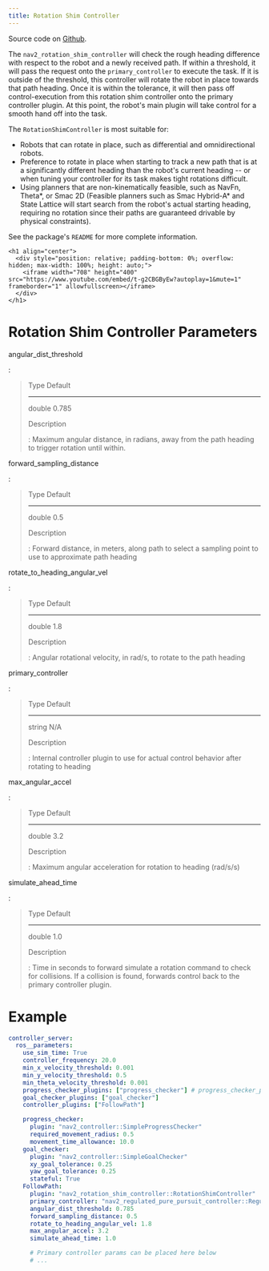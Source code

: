 ```yaml
---
title: Rotation Shim Controller
---
```


Source code on [Github](https://github.com/ros-planning/navigation2/tree/main/nav2_rotation_shim_controller).

The `nav2_rotation_shim_controller` will check the rough heading difference with respect to the robot and a newly received path. If within a threshold, it will pass the request onto the `primary_controller` to execute the task. If it is outside of the threshold, this controller will rotate the robot in place towards that path heading. Once it is within the tolerance, it will then pass off control-execution from this rotation shim controller onto the primary controller plugin. At this point, the robot\'s main plugin will take control for a smooth hand off into the task.

The `RotationShimController` is most suitable for:

-   Robots that can rotate in place, such as differential and omnidirectional robots.
-   Preference to rotate in place when starting to track a new path that is at a significantly different heading than the robot\'s current heading \-- or when tuning your controller for its task makes tight rotations difficult.
-   Using planners that are non-kinematically feasible, such as NavFn, Theta\*, or Smac 2D (Feasible planners such as Smac Hybrid-A\* and State Lattice will start search from the robot\'s actual starting heading, requiring no rotation since their paths are guaranteed drivable by physical constraints).

See the package\'s `README` for more complete information.

```{=html}
<h1 align="center">
  <div style="position: relative; padding-bottom: 0%; overflow: hidden; max-width: 100%; height: auto;">
    <iframe width="708" height="400" src="https://www.youtube.com/embed/t-g2CBGByEw?autoplay=1&mute=1" frameborder="1" allowfullscreen></iframe>
  </div>
</h1>
```
# Rotation Shim Controller Parameters

angular_dist_threshold

:   

>   Type     Default
>   -------- ---------
>   double   0.785
>
> Description
>
> :   Maximum angular distance, in radians, away from the path heading to trigger rotation until within.

forward_sampling_distance

:   

>   Type     Default
>   -------- ---------
>   double   0.5
>
> Description
>
> :   Forward distance, in meters, along path to select a sampling point to use to approximate path heading

rotate_to_heading_angular_vel

:   

>   Type     Default
>   -------- ---------
>   double   1.8
>
> Description
>
> :   Angular rotational velocity, in rad/s, to rotate to the path heading

primary_controller

:   

>   Type     Default
>   -------- ---------
>   string   N/A
>
> Description
>
> :   Internal controller plugin to use for actual control behavior after rotating to heading

max_angular_accel

:   

>   Type     Default
>   -------- ---------
>   double   3.2
>
> Description
>
> :   Maximum angular acceleration for rotation to heading (rad/s/s)

simulate_ahead_time

:   

>   Type     Default
>   -------- ---------
>   double   1.0
>
> Description
>
> :   Time in seconds to forward simulate a rotation command to check for collisions. If a collision is found, forwards control back to the primary controller plugin.

# Example

``` yaml
controller_server:
  ros__parameters:
    use_sim_time: True
    controller_frequency: 20.0
    min_x_velocity_threshold: 0.001
    min_y_velocity_threshold: 0.5
    min_theta_velocity_threshold: 0.001
    progress_checker_plugins: ["progress_checker"] # progress_checker_plugin: "progress_checker" For Humble and older
    goal_checker_plugins: ["goal_checker"]
    controller_plugins: ["FollowPath"]

    progress_checker:
      plugin: "nav2_controller::SimpleProgressChecker"
      required_movement_radius: 0.5
      movement_time_allowance: 10.0
    goal_checker:
      plugin: "nav2_controller::SimpleGoalChecker"
      xy_goal_tolerance: 0.25
      yaw_goal_tolerance: 0.25
      stateful: True
    FollowPath:
      plugin: "nav2_rotation_shim_controller::RotationShimController"
      primary_controller: "nav2_regulated_pure_pursuit_controller::RegulatedPurePursuitController"
      angular_dist_threshold: 0.785
      forward_sampling_distance: 0.5
      rotate_to_heading_angular_vel: 1.8
      max_angular_accel: 3.2
      simulate_ahead_time: 1.0

      # Primary controller params can be placed here below
      # ...
```
